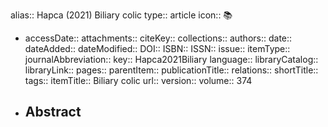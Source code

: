 alias:: Hapca (2021) Biliary colic
type:: article
icon:: 📚

- accessDate:: 
  attachments:: 
  citeKey:: 
  collections:: 
  authors:: 
  date:: 
  dateAdded:: 
  dateModified:: 
  DOI:: 
  ISBN:: 
  ISSN:: 
  issue:: 
  itemType:: 
  journalAbbreviation:: 
  key:: Hapca2021Biliary
  language:: 
  libraryCatalog:: 
  libraryLink:: 
  pages:: 
  parentItem:: 
  publicationTitle:: 
  relations:: 
  shortTitle:: 
  tags:: 
  itemTitle:: Biliary colic
  url:: 
  version:: 
  volume:: 374
- Abstract
	-